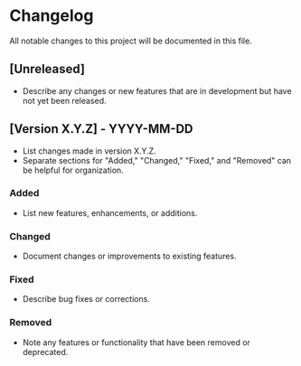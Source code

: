# Changelog

All notable changes to this project will be documented in this file.

## [Unreleased]

- Describe any changes or new features that are in development but have not yet been released.

## [Version X.Y.Z] - YYYY-MM-DD

- List changes made in version X.Y.Z.
- Separate sections for "Added," "Changed," "Fixed," and "Removed" can be helpful for organization.

### Added

- List new features, enhancements, or additions.

### Changed

- Document changes or improvements to existing features.

### Fixed

- Describe bug fixes or corrections.

### Removed

- Note any features or functionality that have been removed or deprecated.


